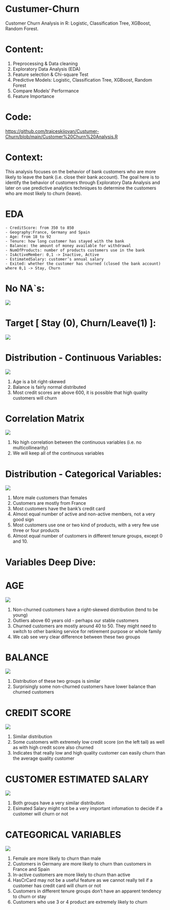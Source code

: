 # Custumer-Churn
Customer Churn Analysis in R: Logistic, Classification Tree, XGBoost, Random Forest.

# Content:
1. Preprocessing & Data cleaning
2. Exploratory Data Analysis (EDA)
3. Feature selection & Chi-square Test
4. Predictive Models: Logistic, Classification Tree, XGBoost, Random Forest
5. Compare Models’ Performance
6. Feature Importance

# Code:
https://github.com/trajceskijovan/Custumer-Churn/blob/main/Customer%20Churn%20Analysis.R

# Context:
This analysis focuses on the behavior of bank customers who are more likely to leave the bank (i.e. close their bank account). 
The goal here is to identify the behavior of customers through Exploratory Data Analysis and later on use predictive analytics techniques to determine the customers who are most likely to churn (leave).

# EDA

    - CreditScore: from 350 to 850
    - Geography:France, Germany and Spain
    - Age: from 18 to 92
    - Tenure: how long customer has stayed with the bank
    - Balance: the amount of money available for withdrawal
    - NumOfProducts: number of products customers use in the bank
    - IsActiveMember: 0,1 -> Inactive, Active
    - EstimatedSalary: customer’s annual salary
    - Exited: whether the customer has churned (closed the bank account) where 0,1 -> Stay, Churn

# No NA`s:
![](samples/1.png)

# Target [ Stay (0), Churn/Leave(1) ]:
![](samples/2.png)

# Distribution - Continuous Variables:
![](samples/3.png)

1. Age is a bit right-skewed
2. Balance is fairly normal distributed
3. Most credit scores are above 600, it is possible that high quality customers will churn

# Correlation Matrix
![](samples/4.png)

1. No high correlation between the continuous variables (i.e. no multicollinearity)
2. We will keep all of the continuous variables

# Distribution - Categorical Variables:
![](samples/5.png)

1. More male customers than females
2. Customers are mostly from France
3. Most customers have the bank’s credit card
4. Almost equal number of active and non-active members, not a very good sign
5. Most customers use one or two kind of products, with a very few use three or four products
6. Almost equal number of customers in different tenure groups, except 0 and 10.

# Variables Deep Dive:

# AGE
![](samples/6.png)

1. Non-churned customers have a right-skewed distribution (tend to be young)
2. Outliers above 60 years old - perhaps our stable customers
3. Churned customers are mostly around 40 to 50. They might need to switch to other banking service for retirement purpose or whole family
4. We cab see very clear difference between these two groups

# BALANCE
![](samples/7.png)

1. Distribution of these two groups is similar
2. Surprisingly some non-churned customers have lower balance than churned customers

# CREDIT SCORE
![](samples/8.png)

1. Similar distribution
2. Some customers with extremely low credit score (on the left tail) as well as with high credit score also churned
3. Indicates that really low and high quality customer can easily churn than the average quality customer

# CUSTOMER ESTIMATED SALARY
![](samples/9.png)

1. Both groups have a very similar distribution
2. Esimated Salary might not be a very important infomation to decide if a customer will churn or not


# CATEGORICAL VARIABLES
![](samples/10.png)

1. Female are more likely to churn than male
2. Customers in Germany are more likely to churn than customers in France and Spain
3. In-active customers are more likely to churn than active
4. HasCrCard may not be a useful feature as we cannot really tell if a customer has credit card will churn or not
5. Customers in different tenure groups don’t have an apparent tendency to churn or stay
6. Customers who use 3 or 4 product are extremely likely to churn

